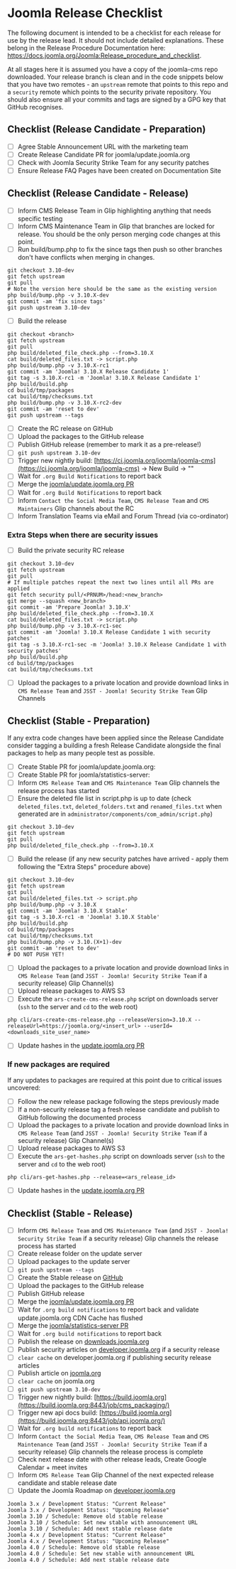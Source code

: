 # Joomla Release Checklist
The following document is intended to be a checklist for each release for use by the release lead. It should not include detailed explanations. These belong in the Release Procedure Documentation here: https://docs.joomla.org/Joomla:Release_procedure_and_checklist.

At all stages here it is assumed you have a copy of the joomla-cms repo downloaded. Your release branch is clean and in the code snippets below that you have two remotes - an `upstream` remote that points to this repo and a `security` remote which points to the security private repository. You should also ensure all your commits and tags are signed by a GPG key that GitHub recognises.

## Checklist (Release Candidate - Preparation)

- [ ] Agree Stable Announcement URL with the marketing team
- [ ] Create Release Candidate PR for joomla/update.joomla.org
- [ ] Check with Joomla Security Strike Team for any security patches
- [ ] Ensure Release FAQ Pages have been created on Documentation Site

## Checklist (Release Candidate - Release)

- [ ] Inform CMS Release Team in Glip highlighting anything that needs specific testing
- [ ] Inform CMS Maintenance Team in Glip that branches are locked for release. You should be the only person merging code changes at this point.
- [ ] Run build/bump.php to fix the since tags then push so other branches don't have conflicts when merging in changes.
```
git checkout 3.10-dev
git fetch upstream
git pull
# Note the version here should be the same as the existing version
php build/bump.php -v 3.10.X-dev
git commit -am 'fix since tags'
git push upstream 3.10-dev
```
- [ ] Build the release
```
git checkout <branch>
git fetch upstream
git pull
php build/deleted_file_check.php --from=3.10.X
cat build/deleted_files.txt -> script.php
php build/bump.php -v 3.10.X-rc1
git commit -am 'Joomla! 3.10.X Release Candidate 1'
git tag -s 3.10.X-rc1 -m 'Joomla! 3.10.X Release Candidate 1'
php build/build.php
cd build/tmp/packages
cat build/tmp/checksums.txt
php build/bump.php -v 3.10.X-rc2-dev
git commit -am 'reset to dev'
git push upstream --tags
```
- [ ] Create the RC release on GitHub
- [ ] Upload the packages to the GitHub release
- [ ] Publish GitHub release (remember to mark it as a pre-release!)
- [ ] `git push upstream 3.10-dev`
- [ ] Trigger new nightly build: [https://ci.joomla.org/joomla/joomla-cms](https://ci.joomla.org/joomla/joomla-cms) -> New Build -> "<branch-dev>"
- [ ] Wait for `.org Build Notifications` to report back
- [ ] Merge the [joomla/update.joomla.org PR](https://github.com/joomla/update.joomla.org/pulls)
- [ ] Wait for `.org Build Notifications` to report back
- [ ] Inform `Contact the Social Media Team`, `CMS Release Team` and `CMS Maintainers` Glip channels about the RC
- [ ] Inform Translation Teams via eMail and Forum Thread (via co-ordinator)

### Extra Steps when there are security issues

- [ ] Build the private security RC release
```
git checkout 3.10-dev
git fetch upstream
git pull
# If multiple patches repeat the next two lines until all PRs are applied
git fetch security pull/<PRNUM>/head:<new_branch>
git merge --squash <new_branch>
git commit -am 'Prepare Joomla! 3.10.X'
php build/deleted_file_check.php --from=3.10.X
cat build/deleted_files.txt -> script.php
php build/bump.php -v 3.10.X-rc1-sec
git commit -am 'Joomla! 3.10.X Release Candidate 1 with security patches'
git tag -s 3.10.X-rc1-sec -m 'Joomla! 3.10.X Release Candidate 1 with security patches'
php build/build.php
cd build/tmp/packages
cat build/tmp/checksums.txt
```
- [ ] Upload the packages to a private location and provide download links in `CMS Release Team` and `JSST - Joomla! Security Strike Team` Glip Channels

## Checklist (Stable - Preparation)
If any extra code changes have been applied since the Release Candidate consider tagging a building a fresh Release Candidate alongside the final packages to help as many people test as possible.

- [ ] Create Stable PR for joomla/update.joomla.org:
- [ ] Create Stable PR for joomla/statistics-server:
- [ ] Inform `CMS Release Team` and `CMS Maintenance Team` Glip channels the release process has started
- [ ] Ensure the deleted file list in script.php is up to date (check `deleted_files.txt`, `deleted_folders.txt` and `renamed_files.txt` when generated are in `administrator/components/com_admin/script.php`)
```
git checkout 3.10-dev
git fetch upstream
git pull
php build/deleted_file_check.php --from=3.10.X
```
- [ ] Build the release (if any new security patches have arrived - apply them following the "Extra Steps" procedure above)
```
git checkout 3.10-dev
git fetch upstream
git pull
cat build/deleted_files.txt -> script.php
php build/bump.php -v 3.10.X
git commit -am 'Joomla! 3.10.X Stable'
git tag -s 3.10.X-rc1 -m 'Joomla! 3.10.X Stable'
php build/build.php
cd build/tmp/packages
cat build/tmp/checksums.txt
php build/bump.php -v 3.10.(X+1)-dev
git commit -am 'reset to dev'
# DO NOT PUSH YET!
```
- [ ] Upload the packages to a private location and provide download links in `CMS Release Team` (and `JSST - Joomla! Security Strike Team` if a security release) Glip Channel(s)
- [ ] Upload release packages to AWS S3
- [ ] Execute the `ars-create-cms-release.php` script on downloads server (`ssh` to the server and `cd` to the web root)
```
php cli/ars-create-cms-release.php --releaseVersion=3.10.X --releaseUrl=https://joomla.org/<insert_url> --userId=<downloads_site_user_name>
```
- [ ] Update hashes in the [update.joomla.org PR](https://github.com/joomla/update.joomla.org/pulls)

### If new packages are required
If any updates to packages are required at this point due to critical issues uncovered:

- [ ] Follow the new release package following the steps previously made
- [ ] If a non-security release tag a fresh release candidate and publish to GitHub following the documented process
- [ ] Upload the packages to a private location and provide download links in `CMS Release Team` (and `JSST - Joomla! Security Strike Team` if a security release) Glip Channel(s)
- [ ] Upload release packages to AWS S3
- [ ] Execute the `ars-get-hashes.php` script on downloads server (`ssh` to the server and `cd` to the web root)
```
php cli/ars-get-hashes.php --release=<ars_release_id>
```
- [ ] Update hashes in the [update.joomla.org PR](https://github.com/joomla/update.joomla.org/pulls)

## Checklist (Stable - Release)
- [ ] Inform `CMS Release Team` and `CMS Maintenance Team` (and `JSST - Joomla! Security Strike Team` if a security release) Glip channels the release process has started
- [ ] Create release folder on the update server
- [ ] Upload packages to the update server
- [ ] `git push upstream --tags`
- [ ] Create the Stable release on [GitHub](https://github.com/joomla/joomla-cms/releases)
- [ ] Upload the packages to the GitHub release
- [ ] Publish GitHub release
- [ ] Merge the [joomla/update.joomla.org PR](https://github.com/joomla/update.joomla.org/pulls)
- [ ] Wait for `.org build notifications` to report back and validate update.joomla.org CDN Cache has flushed
- [ ] Merge the [joomla/statistics-server PR](https://github.com/joomla/statistics-server/pulls)
- [ ] Wait for `.org build notifications` to report back
- [ ] Publish the release on [downloads.joomla.org](https://downloads.joomla.org/administrator/index.php?option=com_ars&view=Releases)
- [ ] Publish security articles on [developer.joomla.org](https://developer.joomla.org/administrator/index.php?option=com_content&view=articles) if a security release
- [ ] `clear cache` on developer.joomla.org if publishing security release articles
- [ ] Publish article on [joomla.org](https://joomla.org/administrator/index.php?option=com_content&view=articles)
- [ ] `clear cache` on joomla.org
- [ ] `git push upstream 3.10-dev`
- [ ] Trigger new nightly build: [https://build.joomla.org](https://build.joomla.org:8443/job/cms_packaging/)
- [ ] Trigger new api docs build: [https://build.joomla.org](https://build.joomla.org:8443/job/api.joomla.org/)
- [ ] Wait for `.org build notifications` to report back
- [ ] Inform `Contact the Social Media Team`, `CMS Release Team` and `CMS Maintenance Team` (and `JSST - Joomla! Security Strike Team` if a security release) Glip channels the release process is complete
- [ ] Check next release date with other release leads, Create Google Calendar + meet invites
- [ ] Inform `CMS Release Team` Glip Channel of the next expected release candidate and stable release date
- [ ] Update the Joomla Roadmap on [developer.joomla.org](https://developer.joomla.org/administrator/index.php?option=com_content&view=articles)
```
Joomla 3.x / Development Status: "Current Release"
Joomla 3.x / Development Status: "Upcoming Release"
Joomla 3.10 / Schedule: Remove old stable release
Joomla 3.10 / Schedule: Set new stable with announcement URL
Joomla 3.10 / Schedule: Add next stable release date
Joomla 4.x / Development Status: "Current Release"
Joomla 4.x / Development Status: "Upcoming Release"
Joomla 4.0 / Schedule: Remove old stable release
Joomla 4.0 / Schedule: Set new stable with announcement URL
Joomla 4.0 / Schedule: Add next stable release date
```
